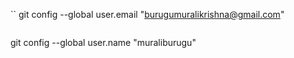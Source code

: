 
``
git config --global user.email "burugumuralikrishna@gmail.com"
```
```
git config --global user.name "muraliburugu"
```
